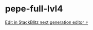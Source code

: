 # pepe-full-lvl4

[Edit in StackBlitz next generation editor ⚡️](https://stackblitz.com/~/github.com/anmolrishi/pepe-full-lvl4)